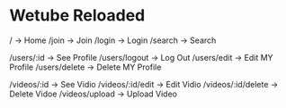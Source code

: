 # Wetube Reloaded

/ -> Home
/join -> Join
/login -> Login
/search -> Search

/users/:id -> See Profile
/users/logout -> Log Out
/users/edit -> Edit MY Profile
/users/delete -> Delete MY Profile

/videos/:id -> See Vidio
/videos/:id/edit -> Edit Vidio
/videos/:id/delete -> Delete Vidoe
/videos/upload -> Upload Video
